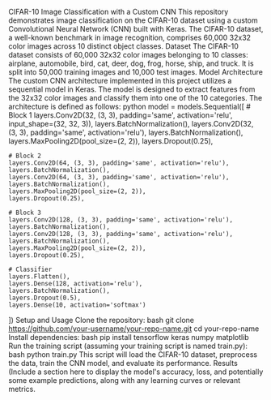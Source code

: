 CIFAR-10 Image Classification with a Custom CNN
This repository demonstrates image classification on the CIFAR-10 dataset using a custom Convolutional Neural Network (CNN) built with Keras. The CIFAR-10 dataset, a well-known benchmark in image recognition, comprises 60,000 32x32 color images across 10 distinct object classes.
Dataset
The CIFAR-10 dataset consists of 60,000 32x32 color images belonging to 10 classes: airplane, automobile, bird, cat, deer, dog, frog, horse, ship, and truck. It is split into 50,000 training images and 10,000 test images.
Model Architecture
The custom CNN architecture implemented in this project utilizes a sequential model in Keras. The model is designed to extract features from the 32x32 color images and classify them into one of the 10 categories.
The architecture is defined as follows:
python
model = models.Sequential([
    # Block 1
    layers.Conv2D(32, (3, 3), padding='same', activation='relu', input_shape=(32, 32, 3)),
    layers.BatchNormalization(),
    layers.Conv2D(32, (3, 3), padding='same', activation='relu'),
    layers.BatchNormalization(),
    layers.MaxPooling2D(pool_size=(2, 2)),
    layers.Dropout(0.25),

    # Block 2
    layers.Conv2D(64, (3, 3), padding='same', activation='relu'),
    layers.BatchNormalization(),
    layers.Conv2D(64, (3, 3), padding='same', activation='relu'),
    layers.BatchNormalization(),
    layers.MaxPooling2D(pool_size=(2, 2)),
    layers.Dropout(0.25),

    # Block 3
    layers.Conv2D(128, (3, 3), padding='same', activation='relu'),
    layers.BatchNormalization(),
    layers.Conv2D(128, (3, 3), padding='same', activation='relu'),
    layers.BatchNormalization(),
    layers.MaxPooling2D(pool_size=(2, 2)),
    layers.Dropout(0.25),

    # Classifier
    layers.Flatten(),
    layers.Dense(128, activation='relu'),
    layers.BatchNormalization(),
    layers.Dropout(0.5),
    layers.Dense(10, activation='softmax')
])
Setup and Usage
Clone the repository:
bash
git clone https://github.com/your-username/your-repo-name.git
cd your-repo-name
Install dependencies:
bash
pip install tensorflow keras numpy matplotlib
Run the training script (assuming your training script is named train.py):
bash
python train.py
This script will load the CIFAR-10 dataset, preprocess the data, train the CNN model, and evaluate its performance.
Results
(Include a section here to display the model's accuracy, loss, and potentially some example predictions, along with any learning curves or relevant metrics.
